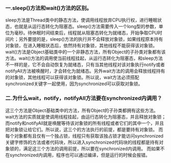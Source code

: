 ### 一.sleep()方法和wait()方法的区别。
sleep方法是Thread类中的静态方法，使调用线程放弃CPU执行权，进行睡眠状态，也就是从运行态转化为阻塞态。sleep()方法需要传入一个long型的参数，单位为毫秒。待休眠时间结束后，线程就从阻塞态转化为就绪态，开始争取CPU时间片；另外要提的是，sleep()方法的执行并不会释放对象锁，如果线程原本持有对象锁，在进入睡眠状态后，依然持有对象锁，其他线程不能获得该对象锁。
wait()方法是Object基础类中的一个非静态方法，所有Object的子孙类对象都有该方法。wait()方法的调用使当前线程挂起，从运行态转化为阻塞态，和sleep方法不一样的是，它不会自动恢复为就绪态，只有当其他线程对该对象执行notify或者notifyAll方法被唤醒时，才会转化为就绪态。另外wait方法的调用会释放线程持有的对象锁，其他线程可以获得该对象锁。所以说，wait方法必须搭配synchronized关键字一起使用，因为synchronized可以获取对象锁。

### 二.为什么wait，notify，notifyAll方法要在synchronized内调用？
这三个方法是Object基础类中的方法，所有Object的子孙类都拥有这些方法。wait方法的实质就是使调用线程挂起，由运行态转化为阻塞态，并且释放对象锁；而notify和notifyAll就是唤醒等待该对象锁的所有线程或者它们的其中一个，并且把对象锁让给它们。所以说，这三个的方法执行的前提，都是要持有对象锁。
而每个对象都有且仅有一个独占锁，线程只有获取该独占锁才能访问synchronized关键字修饰的方法或者代码块，所以进入synchronized代码块的线程都是持有对象锁的，满足这三个方法的调用前提，所以要在synchronized内调用。
而如果不在synchronized内调用，程序也可以通过编译，但是运行的时候会报错。
